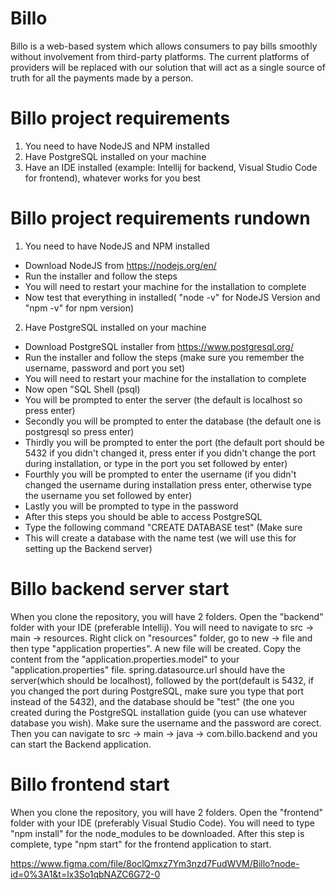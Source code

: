 # Billo

Billo is a web-based system which allows consumers to pay bills smoothly without involvement from third-party platforms. The current platforms of providers will be replaced with our solution that will act as a single source of truth for all the payments made by a person.

# Billo project requirements
1. You need to have NodeJS and NPM installed
2. Have PostgreSQL installed on your machine
3. Have an IDE installed (example: Intellij for backend, Visual Studio Code for frontend), whatever works for you best 

# Billo project requirements rundown
1. You need to have NodeJS and NPM installed
- Download NodeJS from https://nodejs.org/en/
- Run the installer and follow the steps
- You will need to restart your machine for the installation to complete
- Now test that everything in installed( "node -v" for NodeJS Version and "npm -v" for npm version)

2. Have PostgreSQL installed on your machine
- Download PostgreSQL installer from https://www.postgresql.org/
- Run the installer and follow the steps (make sure you remember the username, password and port you set)
- You will need to restart your machine for the installation to complete
- Now open "SQL Shell (psql)
- You will be prompted to enter the server (the default is localhost so press enter)
- Secondly you will be prompted to enter the database (the default one is postgresql so press enter)
- Thirdly you will be prompted to enter the port (the default port should be 5432 if you didn't changed it, press enter if you didn't change the port during installation, or type in the port you set followed by enter)
- Fourthly you will be prompted to enter the username (if you didn't changed the username during installation press enter, otherwise type the username you set followed by enter)
- Lastly you will be prompted to type in the password
- After this steps you should be able to access PostgreSQL
- Type the following command "CREATE DATABASE test" (Make sure
- This will create a database with the name test (we will use this for setting up the Backend server)

# Billo backend server start
When you clone the repository, you will have 2 folders. Open the "backend" folder with your IDE (preferable Intellij). You will need to navigate to src -> main -> resources. Right click on "resources" folder, go to new -> file and then type "application properties". A new file will be created. Copy the content from the "application.properties.model" to your "application.properties" file. 
spring.datasource.url should have the server(which should be localhost), followed by the port(default is 5432, if you changed the port during PostgreSQL, make sure you type that port instead of the 5432), and the database should be "test" (the one you created during the PostgreSQL installation guide (you can use whatever database you wish). Make sure the username and the password are corect. Then you can navigate to src -> main -> java -> com.billo.backend and you can start the Backend application.

# Billo frontend start
When you clone the repository, you will have 2 folders. Open the "frontend" folder with your IDE (preferably Visual Studio Code). You will need to type "npm install" for the node_modules to be downloaded. After this step is complete, type "npm start" for the frontend application to start.

https://www.figma.com/file/8oclQmxz7Ym3nzd7FudWVM/Billo?node-id=0%3A1&t=lx3So1qbNAZC6G72-0
